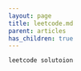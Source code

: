 ```yaml
---
layout: page
title: leetcode.md
parent: articles
has_children: true
---
```


```java
leetcode solutoion
```